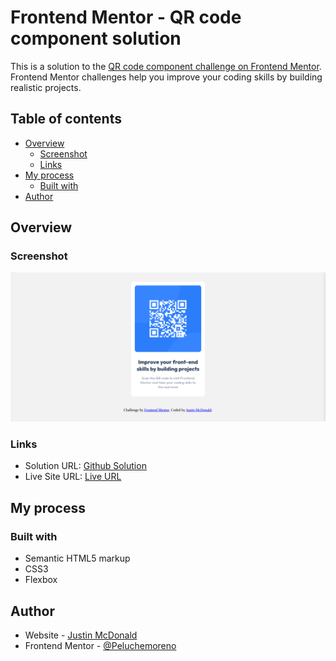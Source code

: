# Frontend Mentor - QR code component solution

This is a solution to the [QR code component challenge on Frontend Mentor](https://www.frontendmentor.io/challenges/qr-code-component-iux_sIO_H). Frontend Mentor challenges help you improve your coding skills by building realistic projects. 

## Table of contents

- [Overview](#overview)
  - [Screenshot](#screenshot)
  - [Links](#links)
- [My process](#my-process)
  - [Built with](#built-with)
- [Author](#author)


## Overview

### Screenshot

![](./images/QRcode-frontend-challenge.png)


### Links

- Solution URL: [Github Solution](https://github.com/Peluchemoreno/frontend-mentor-qr-code-challenge)
- Live Site URL: [Live URL](https://peluchemoreno.github.io/frontend-mentor-qr-code-challenge/)

## My process

### Built with

- Semantic HTML5 markup
- CSS3
- Flexbox

## Author

- Website - [Justin McDonald](https://justinmcdonald.site)
- Frontend Mentor - [@Peluchemoreno](https://www.frontendmentor.io/profile/Peluchemoreno)

